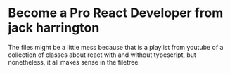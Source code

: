 # Become a Pro React Developer from jack harrington

The files might be a little mess because that is a playlist from youtube of a collection of classes about react with and without typescript, but nonetheless, it all makes sense in the filetree